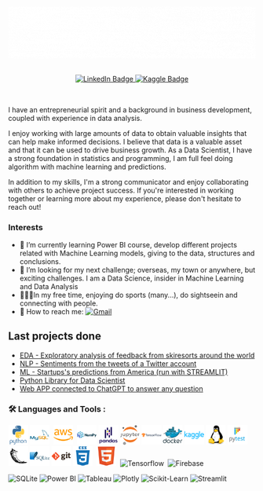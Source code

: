 <div id="header" align="center">
 <div align="center" style="margin-top: -20px; margin-bottom: 30px;">
    <img src="Miguel.gif">
 </div>
 <div id="badges">
  <a href="https://www.linkedin.com/in/migueldefrutosrevilla/">
    <img src="https://img.shields.io/badge/LinkedIn-blue?style=for-the-badge&logo=linkedin&logoColor=white" alt="LinkedIn Badge"/>
  </a>
  <a href="https://www.kaggle.com/migueldefrutos">
    <img src="https://img.shields.io/badge/Kaggle-20BEFF?style=for-the-badge&logo=kaggle&logoColor=white" alt="Kaggle Badge"/>
  </a>
</div>
<div id="badges">
  <img src="https://komarev.com/ghpvc/?username=Migueldfr&style=flat-square&color=blue" alt=""/>
</div>
  <h2></h2>
</div>

I have an entrepreneurial spirit and a background in business development, coupled with experience in data analysis.

I enjoy working with large amounts of data to obtain valuable insights that can help make informed decisions. I believe that data is a valuable asset and that it can be used to drive business growth. As a Data Scientist, I have a strong foundation in statistics and programming, I am full feel doing algorithm with machine learning and predictions.
 
In addition to my skills, I'm a strong communicator and enjoy collaborating with others to achieve project success. If you're interested in working together or learning more about my experience, please don't hesitate to reach out!
 
 
### Interests
- 🌱 I’m currently learning Power BI course, develop different projects related with Machine Learning models, giving to the data, structures and conclusions.
- 🔭 I’m looking for my next challenge; overseas, my town or anywhere, but exciting challenges. I am a Data Science, insider in Machine Learning and Data Analysis
- 🏄🏽‍♂️In my free time, enjoying do sports (many...), do sightseein and connecting with people.
- :email: How to reach me: [![Gmail](https://img.shields.io/badge/-Gmail-c14438?style=flat&logo=Gmail&logoColor=white)](mailto:miguel.frutos.revilla.sb@gmail)

## Last projects done
- [EDA - Exploratory analysis of feedback from skiresorts around the world](https://github.com/Migueldfr/SkiResort-EDA)
- [NLP - Sentiments from the tweets of a Twitter account](https://github.com/Migueldfr/NLP-Twitter)
- [ML - Startups's predictions from America (run with STREAMLIT)](https://github.com/Migueldfr/Startup-Predictions)
- [Python Library for Data Scientist](https://github.com/Migueldfr/MachineLearningToolKit)
- [Web APP connected to ChatGPT to answer any question](https://github.com/Migueldfr/API-chatgpt)

### :hammer_and_wrench: Languages and Tools :

<div>
  <img src="https://github.com/devicons/devicon/blob/master/icons/python/python-original-wordmark.svg" title="Python" **alt="Python" width="40" height="40"/>
  <img src="https://github.com/devicons/devicon/blob/master/icons/mysql/mysql-original-wordmark.svg" title="MySQL"  alt="MySQL" width="40" height="40"/>&nbsp;
  <img src="https://github.com/devicons/devicon/blob/master/icons/amazonwebservices/amazonwebservices-plain-wordmark.svg" title="AWS" alt="AWS" width="40" height="40"/>&nbsp;
  <img src="https://github.com/devicons/devicon/blob/master/icons/numpy/numpy-original-wordmark.svg" title="Numpy" **alt="Numpy" width="40" height="40"/>
  <img src="https://github.com/devicons/devicon/blob/master/icons/pandas/pandas-original-wordmark.svg" title="Pandas" **alt="Pandas" width="40" height="40"/>
  <img src="https://github.com/devicons/devicon/blob/master/icons/jupyter/jupyter-original-wordmark.svg" title="Jupyter" **alt="Jupyter" width="40" height="40"/>
  <img src="https://github.com/devicons/devicon/blob/master/icons/tensorflow/tensorflow-original-wordmark.svg" title="TensorFlow" **alt="TensorFlow" width="40" height="40"/>
  <img src="https://github.com/devicons/devicon/blob/master/icons/docker/docker-original-wordmark.svg" title="Docker" **alt="Docker" width="40" height="40"/>
  <img src="https://github.com/devicons/devicon/blob/master/icons/kaggle/kaggle-original-wordmark.svg" title="Kaggle" **alt="Kaggle" width="40" height="40"/>
  <img src="https://github.com/devicons/devicon/blob/master/icons/linux/linux-original.svg" title="Linux" **alt="Linux" width="40" height="40"/>
  <img src="https://github.com/devicons/devicon/blob/master/icons/pytest/pytest-original-wordmark.svg" title="Pytest" **alt="Pytest" width="40" height="40"/>
  <img src="https://github.com/devicons/devicon/blob/master/icons/flask/flask-original.svg" title="Flask" **alt="Flask" width="40" height="40"/>
  <img src="https://github.com/devicons/devicon/blob/master/icons/sqlite/sqlite-original-wordmark.svg" title="SQLite" **alt="SQLite" width="40" height="40"/>
  <img src="https://github.com/devicons/devicon/blob/master/icons/git/git-original-wordmark.svg" title="Git" **alt="Git" width="40" height="40"/>
  <img src="https://github.com/devicons/devicon/blob/master/icons/css3/css3-plain-wordmark.svg"  title="CSS3" alt="CSS" width="40" height="40"/>&nbsp;
  <img src="https://github.com/devicons/devicon/blob/master/icons/html5/html5-original.svg" title="HTML5" alt="HTML" width="40" height="40"/>&nbsp;
  <img src="https://cdn.jsdelivr.net/gh/devicons/devicon/icons/tensorflow/tensorflow-original.svg" title="TensorFlow" alt="Tensorflow" width="40" height="40"/>&nbsp;
  <img src="https://cdn.jsdelivr.net/gh/devicons/devicon/icons/firebase/firebase-plain-wordmark.svg" title="Firebase" alt="Firebase" width="40" height="40"/>&nbsp;
 
![SQLite](https://img.shields.io/badge/SQLite-07405E?style=for-the-badge&logo=sqlite&logoColor=white) ![Power BI](https://img.shields.io/badge/PowerBI-F2C811?style=for-the-badge&logo=Power%20BI&logoColor=white) ![Tableau](https://img.shields.io/badge/Tableau-E97627?style=for-the-badge&logo=Tableau&logoColor=white) ![Plotly](https://img.shields.io/badge/Plotly-239120?style=for-the-badge&logo=plotly&logoColor=white) ![Scikit-Learn](https://img.shields.io/badge/scikit_learn-F7931E?style=for-the-badge&logo=scikit-learn&logoColor=white) ![Streamlit](https://img.shields.io/badge/Streamlit-FF4B4B?style=for-the-badge&logo=Streamlit&logoColor=white) 
         
</div>






<!--
**Migueldfr/Migueldfr** is a ✨ _special_ ✨ repository because its `README.md` (this file) appears on your GitHub profile.

Here are some ideas to get you started:

- 🔭 I’m currently working on ...

- 👯 I’m looking to collaborate on ...
- 🤔 I’m looking for help with ...
- 💬 Ask me about ...
- 📫 How to reach me: ...
- 😄 Pronouns: ...
- ⚡ Fun fact: ...
-->
